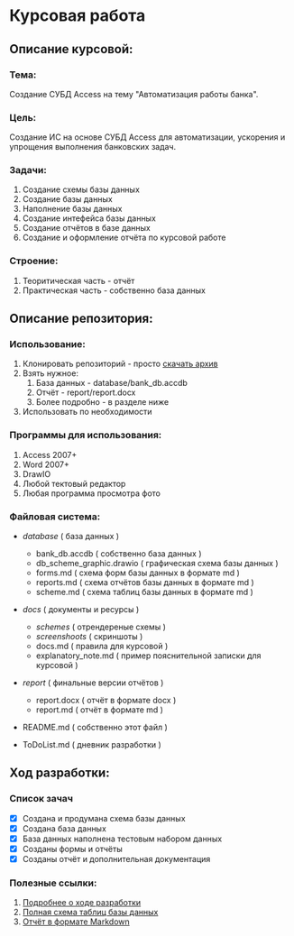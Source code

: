 # Курсовая работа

## Описание курсовой:
 
 
### Тема:

Создание СУБД Access на тему "Автоматизация работы банка".

### Цель: 

Создание ИС на основе СУБД Access для автоматизации, ускорения и упрощения выполнения банковских задач.

### Задачи:

1. Создание схемы базы данных
2. Создание базы данных
3. Наполнение базы данных
4. Создание интефейса базы данных
5. Создание отчётов в базе данных
6. Создание и оформление отчёта по курсовой работе

### Строение:

1. Теоритическая часть - отчёт
2. Практическая часть - собственно база данных
 
 
## Описание репозитория:

### Использование:

1. Клонировать репозиторий - просто [скачать архив](https://github.com/Cet500/CursalWork/archive/master.zip)
2. Взять нужное:
	1. База данных - database/bank_db.accdb
	2. Отчёт - report/report.docx
	3. Более подробно - в разделе ниже
3. Использовать по необходимости

### Программы для использования:

1. Access 2007+
2. Word 2007+
3. DrawIO
4. Любой тектовый редактор
5. Любая программа просмотра фото

### Файловая система:

- *database* ( база данных )
	- bank_db.accdb ( собственно база данных )
	- db_scheme_graphic.drawio ( графическая схема базы данных )
	- forms.md ( схема форм базы данных в формате md )
	- reports.md ( схема отчётов базы данных в формате md )
	- scheme.md ( схема таблиц базы данных в формате md )

- *docs* ( документы и ресурсы )
	- *schemes* ( отрендереные схемы )
	- *screenshoots* ( скриншоты )
	- docs.md ( правила для курсовой )
	- explanatory_note.md ( пример пояснительной записки для курсовой )

- *report* ( финальные версии отчётов )
	- report.docx ( отчёт в формате docx )
	- report.md ( отчёт в формате md )

- README.md ( собственно этот файл )
- ToDoList.md ( дневник разработки )


## Ход разработки:

### Список зачач

- [X] Создана и продумана схема базы данных
- [X] Создана база данных
- [X] База данных наполнена тестовым набором данных
- [X] Созданы формы и отчёты
- [X] Созданы отчёт и дополнительная документация

### Полезные ссылки:

1. [Подробнее о ходе разработки](ToDoList.md)
2. [Полная схема таблиц базы данных](database/scheme.md)
3. [Отчёт в формате Markdown](report/report.md)
